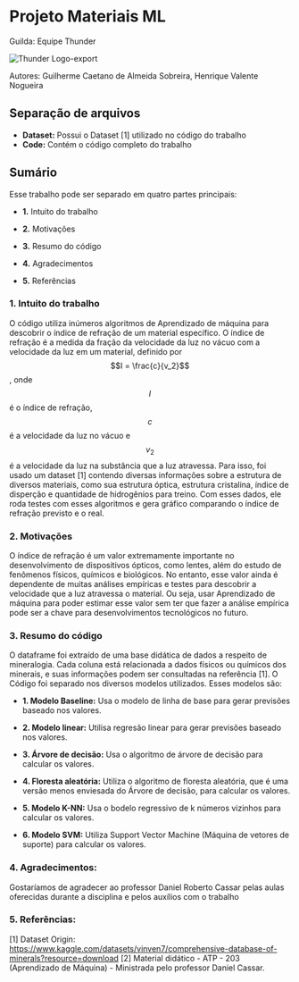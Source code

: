 # Projeto Materiais ML
Guilda: Equipe Thunder

![Thunder Logo-export](https://github.com/user-attachments/assets/b5e844e8-ee63-446e-aa99-458ce69dcd8b)

Autores: Guilherme Caetano de Almeida Sobreira, Henrique Valente Nogueira

## Separação de arquivos
 * __Dataset:__ Possui o Dataset [1] utilizado no código do trabalho
 * __Code:__ Contém o código completo do trabalho

## Sumário
Esse trabalho pode ser separado em quatro partes principais:

  * __1.__ Intuito do trabalho
    
  * __2.__ Motivações
    
  * __3.__ Resumo do código
    
  * __4.__ Agradecimentos
    
  * __5.__ Referências

### 1. Intuito do trabalho
   O código utiliza inúmeros algoritmos de Aprendizado de máquina para descobrir o índice de refração de um material específico. O índice de refração
   é a medida da fração da velocidade da luz no vácuo com a velocidade da luz em um material, definido por  $$I = \frac{c}{v_2}$$ , onde $$I$$ é o índice de refração,
   $$c$$ é a velocidade da luz no vácuo e $$v_2$$ é a velocidade da luz na substância que a luz atravessa. Para isso, foi usado um dataset [1] contendo diversas informações 
   sobre a estrutura de diversos materiais, como sua estrutura óptica, estrutura cristalina, índice de disperção e quantidade de hidrogênios para treino. Com esses dados,
   ele roda testes com esses algoritmos e gera gráfico comparando o índice de refração previsto e o real.

### 2. Motivações
  O índice de refração é um valor extremamente importante no desenvolvimento de dispositivos ópticos, como lentes, além do estudo de fenômenos físicos, químicos
  e biológicos. No entanto, esse valor ainda é dependente de muitas análises empíricas e testes para descobrir a velocidade que a luz atravessa o material. Ou seja, usar 
  Aprendizado de máquina para poder estimar esse valor sem ter que fazer a análise empírica pode ser a chave para desenvolvimentos tecnológicos no futuro.

### 3. Resumo do código
O dataframe foi extraído de uma base didática de dados a respeito de mineralogia. Cada coluna está relacionada a dados físicos ou químicos dos minerais, e suas informações podem ser consultadas na referência [1].
O Código foi separado nos diversos modelos utilizados. Esses modelos são:
  
  * __1. Modelo Baseline:__ Usa o modelo de linha de base para gerar previsões baseado nos valores.
    
  * __2. Modelo linear:__ Utilisa regresão linear para gerar previsões baseado nos valores.

  * __3. Árvore de decisão:__ Usa o algoritmo de árvore de decisão para calcular os valores.
  
  * __4. Floresta aleatória:__ Utiliza o algoritmo de floresta aleatória, que é uma versão menos enviesada do Árvore de decisão, para calcular os valores.
    
  * __5. Modelo K-NN:__ Usa o bodelo regressivo de k números vizinhos para calcular os valores.
    
  * __6. Modelo SVM:__ Utiliza Support Vector Machine (Máquina de vetores de suporte) para calcular os valores.
  
### 4. Agradecimentos:

Gostaríamos de agradecer ao professor Daniel Roberto Cassar pelas aulas oferecidas durante a disciplina e pelos auxílios com o trabalho

### 5. Referências:

[1] Dataset Origin: https://www.kaggle.com/datasets/vinven7/comprehensive-database-of-minerals?resource=download
[2] Material didático - ATP - 203 (Aprendizado de Máquina) - Ministrada pelo professor Daniel Cassar.
